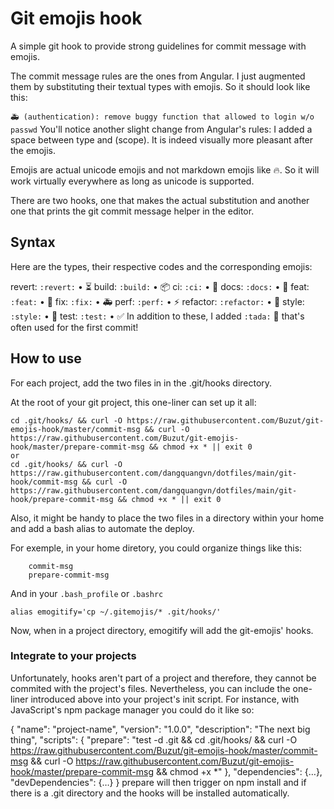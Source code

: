 # Git emojis hook
A simple git hook to provide strong guidelines for commit message with emojis.

The commit message rules are the ones from Angular. I just augmented them by substituting their textual types with emojis. So it should look like this:

```🚑 (authentication): remove buggy function that allowed to login w/o passwd```
You'll notice another slight change from Angular's rules: I added a space between type and (scope). It is indeed visually more pleasant after the emojis.

Emojis are actual unicode emojis and not markdown emojis like :fire:. So it will work virtually everywhere as long as unicode is supported.

There are two hooks, one that makes the actual substitution and another one that prints the git commit message helper in the editor.

## Syntax
Here are the types, their respective codes and the corresponding emojis:

revert: `:revert:` • ⏳
build: `:build:` • 📦
ci: `:ci:` • 🤖
docs: `:docs:` • 📖
feat: `:feat:` • 🌟
fix: `:fix:` • 🚑
perf: `:perf:` • ⚡
refactor: `:refactor:` • 🚧
style: `:style:` • 💄
test: `:test:` • ✅
In addition to these, I added `:tada:` 🎉 that's often used for the first commit!

## How to use
For each project, add the two files in in the .git/hooks directory.

At the root of your git project, this one-liner can set up it all:

```
cd .git/hooks/ && curl -O https://raw.githubusercontent.com/Buzut/git-emojis-hook/master/commit-msg && curl -O https://raw.githubusercontent.com/Buzut/git-emojis-hook/master/prepare-commit-msg && chmod +x * || exit 0
or
cd .git/hooks/ && curl -O https://raw.githubusercontent.com/dangquangvn/dotfiles/main/git-hook/commit-msg && curl -O https://raw.githubusercontent.com/dangquangvn/dotfiles/main/git-hook/prepare-commit-msg && chmod +x * || exit 0
```
Also, it might be handy to place the two files in a directory within your home and add a bash alias to automate the deploy.

For exemple, in your home diretory, you could organize things like this:

```.gitemojis/
    commit-msg
    prepare-commit-msg
```
And in your `.bash_profile` or `.bashrc`

```
alias emogitify='cp ~/.gitemojis/* .git/hooks/'
```
Now, when in a project directory, emogitify will add the git-emojis' hooks.

### Integrate to your projects
Unfortunately, hooks aren't part of a project and therefore, they cannot be commited with the project's files. Nevertheless, you can include the one-liner introduced above into your project's init script. For instance, with JavaScript's npm package manager you could do it like so:

{
  "name": "project-name",
  "version": "1.0.0",
  "description": "The next big thing",
  "scripts": {
    "prepare": "test -d .git && cd .git/hooks/ && curl -O https://raw.githubusercontent.com/Buzut/git-emojis-hook/master/commit-msg && curl -O https://raw.githubusercontent.com/Buzut/git-emojis-hook/master/prepare-commit-msg && chmod +x *"
  },
  "dependencies": {…},
  "devDependencies": {…}
}
prepare will then trigger on npm install and if there is a .git directory and the hooks will be installed automatically.


